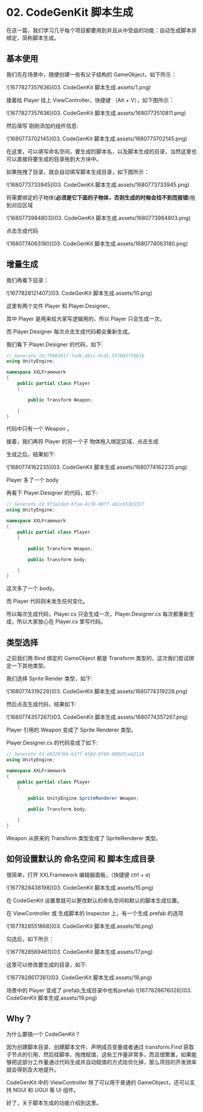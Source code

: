 ﻿# 02. CodeGenKit 脚本生成

在这一篇，我们学习几乎每个项目都要用到并且从中受益的功能：自动生成脚本并绑定，简称脚本生成。

## 基本使用

我们先在场景中，随便创建一些有父子结构的 GameObject，如下所示：

![1677827357636](03. CodeGenKit 脚本生成.assets/1.png)

接着给 Player 挂上 ViewController，快捷键 （Alt + V），如下图所示：

![1677827357636](03. CodeGenKit 脚本生成.assets/1680773510811.png)


然后填写 刚刚添加的组件信息:

![1680773702145](03. CodeGenKit 脚本生成.assets/1680773702145.png)


在这里，可以填写命名空间，要生成的脚本名，以及脚本生成的目录，当然这里也可以直接将要生成的目录拖到大方块中。

如果拖拽了目录，就会自动填写脚本生成目录，如下图所示：

![1680773733945](03. CodeGenKit 脚本生成.assets/1680773733945.png)

将需要绑定的子物体(**必须是它下面的子物体，否则生成的时候会找不到而报错**)拖到对应区域

![1680773984803](03. CodeGenKit 脚本生成.assets/1680773984803.png)

点击生成代码

![1680774063180](03. CodeGenKit 脚本生成.assets/1680774063180.png)



## 增量生成
我们再看下目录：

![1677828121407](03. CodeGenKit 脚本生成.assets/10.png)

这里有两个文件 Player 和 Player.Designer。

其中 Player 是用来给大家写逻辑用的，所以 Player 只会生成一次。

而 Player.Designer 每次点击生成代码都会重新生成。

我们看下 Player.Designer 的代码，如下:

```csharp
// Generate Id:7588391f-fadb-4bcc-9cd1-537043ff0b1b
using UnityEngine;

namespace XXLFramework
{
	public partial class Player
	{

		public Transform Weapon;

	}
}

```

代码中只有一个 Weapon 。

接着，我们再将 Player 的另一个子 物体拖入绑定区域，点击生成

生成之后，结果如下:

![1680774162235](03. CodeGenKit 脚本生成.assets/1680774162235.png)

Player 多了一个 body

再看下  Player.Designer 的代码，如下:

```csharp
// Generate Id:9f3a1ded-6faa-4c78-88f7-ab1c653b5327
using UnityEngine;

namespace XXLFramework
{
	public partial class Player
	{

		public Transform Weapon;

		public Transform body;

	}
}

```

这次多了一个 body。

而 Player 代码则未发生任何变化。

所以每次生成代码，Player.cs 只会生成一次，Player.Designer.cs 每次都重新生成，所以大家放心在 Player.cs 里写代码。

## 类型选择
之前我们用 Bind 绑定的 GameObject 都是 Transform 类型的，这次我们尝试绑定一下其他类型。

我们选择 Sprite Render 类型，如下:

![1680774319228](03. CodeGenKit 脚本生成.assets/1680774319228.png)

然后点击生成代码，结果如下:

![1680774357267](03. CodeGenKit 脚本生成.assets/1680774357267.png)


Player 引用的  Weapon 变成了 Sprite Renderer 类型。

Player.Designer.cs 的代码变成了如下:

```csharp
// Generate Id:e03287bb-b17f-458d-8f66-080d3ced2118
using UnityEngine;

namespace XXLFramework
{
	public partial class Player
	{

		public UnityEngine.SpriteRenderer Weapon;

		public Transform body;

	}
}

```

Weapon 从原来的 Transform 类型变成了 SpriteRenderer 类型。

## 如何设置默认的 命名空间 和 脚本生成目录
很简单，打开 XXLFramework 编辑器面板，（快捷键 ctrl + e)

![1677828438198](03. CodeGenKit 脚本生成.assets/15.png)

在 CodeGenKit 设置里就可以更改默认的命名空间和默认的脚本生成位置。

在 ViewController 或 生成脚本的 Inspector 上，有一个生成 prefab 的选项

![1677828551868](03. CodeGenKit 脚本生成.assets/16.png)

勾选后，如下所示：

![1677828569461](03. CodeGenKit 脚本生成.assets/17.png)

这里可以修改要生成的目录，如下:

![1677828617361](03. CodeGenKit 脚本生成.assets/18.png)

场景中的 Player 变成了 prefab,生成目录中也有prefab
![1677828676028](03. CodeGenKit 脚本生成.assets/19.png)

## Why？
为什么要搞一个  CodeGenKit？

因为创建脚本目录、创建脚本文件、声明成员变量或者通过 transform.Find 获取子节点的引用、然后挂脚本、拖拽赋值，这些工作量非常多，而且很繁重，如果能够把这部分工作量通过代码生成并自动赋值的方式给优化掉，那么项目的开发效率就会得到及大地提升。

CodeGenKit 中的  ViewController 除了可以用于普通的 GameObject，还可以支持 NGUI 和 UGUI 等 UI 组件。

好了，关于脚本生成的功能介绍到这里。

